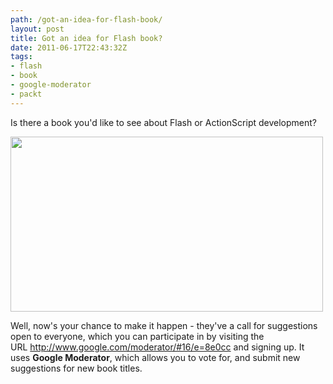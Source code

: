 ```yaml
---
path: /got-an-idea-for-flash-book/
layout: post
title: Got an idea for Flash book?
date: 2011-06-17T22:43:32Z
tags:
- flash
- book
- google-moderator
- packt
---
```


Is there a book you'd like to see about Flash or ActionScript development?

<img class="alignnone size-full wp-image-1321" title="Packt Publishing cover images" src="http://uploads.psyked.co.uk/2011/06/packt-covers.png" alt="" width="500" height="280" />

Well, now's your chance to make it happen - they've a call for suggestions open to everyone, which you can participate in by visiting the URL <a title="Open the Packt Flash call for suggestions in a new window." href="http://www.google.com/moderator/#16/e=8e0cc" target="_blank">http://www.google.com/moderator/#16/e=8e0cc</a> and signing up. It uses <strong>Google Moderator</strong>, which allows you to vote for, and submit new suggestions for new book titles.